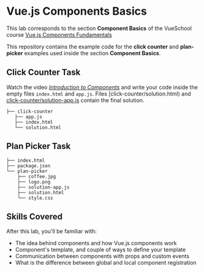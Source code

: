# Vue.js Components Basics

This lab corresponds to the section **Component Basics** of the VueSchool course 
[Vue.js Components Fundamentals](https://vueschool.io/courses/vuejs-components-fundamentals)

This repository contains the example code for the **click counter** and **plan-picker** examples used inside the section **Component Basics**.

## Click Counter Task 


Watch the video *[Introduction to Components](https://vueschool.io/lessons/introduction-to-components)* and write your code inside the empty files `index.html` and `app.js`.
Files [click-counter/solution.html) and [click-counter/solution-app.js](click-counter/solution-app.js) contain the final solution. 

```
├── click-counter
   ├── app.js
   ├── index.html
   └── solution.html
```

## Plan Picker Task

```
├── index.html
├── package.json
└── plan-picker
    ├── coffee.jpg
    ├── logo.png
    ├── solution-app.js
    ├── solution.html
    └── style.css
```

## Skills Covered

After this lab, you'll be familiar with:

- The idea behind components and how Vue.js components work
- Component's template, and couple of ways to define your template
- Communication between components with props and custom events
- What is the difference between global and local component registration
